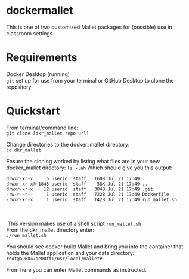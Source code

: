 # dockermallet
This is one of two customized Mallet packages for (possible) use in classroom settings. <br>
# Requirements<br>
Docker Desktop (running)<br>
```git``` set up for use from your terminal or GitHub Desktop to clone the repository <br>
# Quickstart<br>
From terminal/command line:<br>
```git clone [dkr_mallet repo url]```<br>

Change directories to the docker\_mallet directory:<br>
```cd dkr_mallet```

Ensure the cloning worked by listing what files are in your new docker\_mallet directory:
```ls -lah```
Which should give you this output:
```total 16
drwxr-xr-x     5 userid  staff   160B Jul 21 17:49 .
drwxr-xr-x@ 1845 userid  staff    58K Jul 21 17:49 ..
drwxr-xr-x    12 userid  staff   384B Jul 21 17:49 .git
-rw-r--r--     1 userid  staff   722B Jul 21 17:49 Dockerfile
-rwxr-xr-x     1 userid  staff   142B Jul 21 17:49 run_mallet.sh
```
<br><br>
 This version makes use of a shell script ```run_mallet.sh```<br>
From the dkr\_mallet directory enter:<br>
```./run_mallet.sh```<br>

You should see docker build Mallet and bring you into the container that holds the Mallet application and your data directory:
```root@a96847ae08ff:/usr/local/mallet#```<br>

From here you can enter Mallet commands as instructed.
